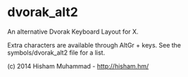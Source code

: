 dvorak_alt2
===========

An alternative Dvorak Keyboard Layout for X.

Extra characters are available through AltGr + keys.
See the symbols/dvorak_alt2 file for a list.

(c) 2014 Hisham Muhammad - http://hisham.hm/
